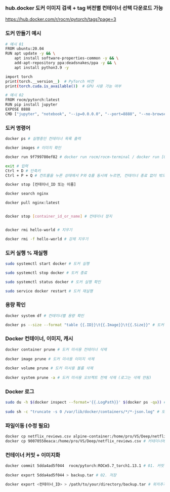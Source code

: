 ### hub.docker 도커 이미지 검색 + tag 버전별 컨테이너 선택 다운로드 가능 
https://hub.docker.com/r/rocm/pytorch/tags?page=3

### 도커 만들기 예시
```bash
# 예시 01
FROM ubuntu:20.04
RUN apt update -y && \
    apt install software-properties-common -y && \
    add-apt-repository ppa:deadsnakes/ppa -y && \
    apt install python3.9 -y

import torch
print(torch.__version__)  # PyTorch 버전
print(torch.cuda.is_available())  # GPU 사용 가능 여부

# 예시 02
FROM rocm/pytorch:latest
RUN pip install jupyter
EXPOSE 8888
CMD ["jupyter", "notebook", "--ip=0.0.0.0", "--port=8888", "--no-browser", "--allow-root"]
```

### 도커 명령어
```bash
docker ps # 실행중인 컨테이너 목록 출력

docker images # 이미지 확인

docker run 9f799780ef82 # docker run rocm/rocm-terminal / docker run [OPTIONS] IMAGE [COMMAND] [ARG...]

exit # 입력
Ctrl + D # 단축키
Ctrl + P + Q # 컨트롤을 누른 상태에서 P와 Q를 동시에 누르면, 컨테이너 종료 없이 밖으로 나갈 수 있습

docker stop [컨테이너_ID 또는 이름]

docker search nginx

docker pull nginx:latest


docker stop [container_id_or_name] # 컨테이너 정지


docker rmi hello-world # 지우기

docker rmi -f hello-world # 강제 지우기
```

### 도커 실행 % 재실행
```bash
sudo systemctl start docker # 도커 실행

sudo systemctl stop docker # 도커 종료

sudo systemctl status docker # 도커 실행 확인

sudo service docker restart # 도커 재실행

```

### 용량 확인
```bash
docker system df # 컨테이너별 용량 확인

docker ps --size --format "table {{.ID}}\t{{.Image}}\t{{.Size}}" # 도커 용량 확인 자세히
```

### Docker 컨테이너, 이미지, 캐시
```bash
docker container prune # 도커 미사용 컨테이너 삭제
    
docker image prune # 도커 미사용 이미지 삭제
    
docker volume prune # 도커 미사용 볼륨 삭제
    
docker system prune -a # 도커 미사용 오브젝트 전체 삭제 (로그는 삭제 안됨)
```

### Docker 로그
```bash
sudo du -h $(docker inspect --format='{{.LogPath}}' $(docker ps -qa)) # 도커 로그 용량 확인
    
sudo sh -c "truncate -s 0 /var/lib/docker/containers/*/*-json.log" # 도커 로그 전체 삭제
```

### 파일이동 (수정 필요)
```bash
docker cp netflix_reviews.csv alpine-container:/home/pro/VS/Deep/netflix_reviews.csv # 호스트에서 컨테이너
docker cp 90070550eaca:/home/pro/VS/Deep/netflix_reviews.csv # 커테이너에서 호스트 
```

### 컨테이너 커밋 + 이미지화
```bash
docker commit 5dda4ad5f044  rocm/pytorch:ROCm5.7_torch1.13.1 # 01. 커밋
 
docker export 5dda4ad5f044 > backup.tar # 02. 저장

docker export <컨테이너_ID> > /path/to/your/directory/backup.tar # 위치추가

```